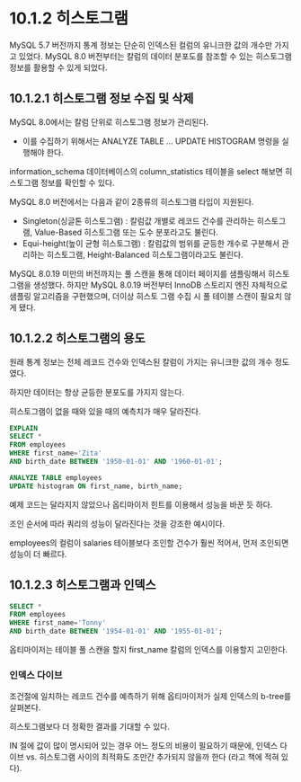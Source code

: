 # 10.1.2 히스토그램

MySQL 5.7 버전까지 통계 정보는 단순히 인덱스된 컬럼의 유니크한 값의 개수만 가지고 있었다.
MySQL 8.0 버전부터는 칼럼의 데이터 분포도를 참조할 수 있는 히스토그램 정보를 활용할 수 있게 되었다.

## 10.1.2.1 히스토그램 정보 수집 및 삭제

MySQL 8.0에서는 칼럼 단위로 히스토그램 정보가 관리된다.

+ 이를 수집하기 위해서는 ANALYZE TABLE ... UPDATE HISTOGRAM 명령을 실행해야 한다.

information_schema 데이터베이스의 column_statistics 테이블을 select 해보면 히스토그램 정보를 확인할 수 있다.

MySQL 8.0 버전에서는 다음과 같이 2종류의 히스토그램 타입이 지원된다.

+ Singleton(싱글톤 히스토그램) : 칼럼값 개별로 레코드 건수를 관리하는 히스토그램, Value-Based 히스토그램 또는 도수 분포라고도 불린다.
+ Equi-height(높이 균형 히스토그램) : 칼럼값의 범위를 균등한 개수로 구분해서 관리하는 히스토그램, Height-Balanced 히스토그램이라고도 불린다.

MySQL 8.0.19 미만의 버전까지는 풀 스캔을 통해 데이터 페이지를 샘플링해서 히스토그램을 생성했다.
하지만 MySQL 8.0.19 버전부터 InnoDB 스토리지 엔진 자체적으로 샘플링 알고리즘을 구현했으며, 더이상 히스토 그램 수집 시 풀 테이블 스캔이 필요치 않게 됐다.

## 10.1.2.2 히스토그램의 용도

원래 통계 정보는 전체 레코드 건수와 인덱스된 칼럼이 가지는 유니크한 값의 개수 정도였다.

하지만 데이터는 항상 균등한 분포도를 가지지 않는다.

히스토그램이 없을 때와 있을 때의 예측치가 매우 달라진다.

```sql
EXPLAIN
SELECT *
FROM employees
WHERE first_name='Zita'
AND birth_date BETWEEN '1950-01-01' AND '1960-01-01';
```

```sql
ANALYZE TABLE employees
UPDATE histogram ON first_name, birth_name;
```

예제 코드는 달라지지 않았으나 옵티마이저 힌트를 이용해서 성능을 바꾼 듯 하다.

조인 순서에 따라 쿼리의 성능이 달라진다는 것을 강조한 예시이다.

employees의 컬럼이 salaries 테이블보다 조인할 건수가 훨씬 적어서, 먼저 조인되면 성능이 더 빠르다.

## 10.1.2.3 히스토그램과 인덱스

```sql
SELECT *
FROM employees
WHERE first_name='Tonny'
AND birth_date BETWEEN '1954-01-01' AND '1955-01-01';
```

옵티마이저는 테이블 풀 스캔을 할지 first_name 칼럼의 인덱스를 이용할지 고민한다.

### 인덱스 다이브

조건절에 일치하는 레코드 건수를 예측하기 위해 옵티마이저가 실제 인덱스의 b-tree를 살펴본다.

히스토그램보다 더 정확한 결과를 기대할 수 있다.

IN 절에 값이 많이 명시되어 있는 경우 어느 정도의 비용이 필요하기 때문에, 인덱스 다이브 vs. 히스토그램 사이의 최적화도 조만간 추가되지 않을까 한다 (라고 책에 적혀 있다).
